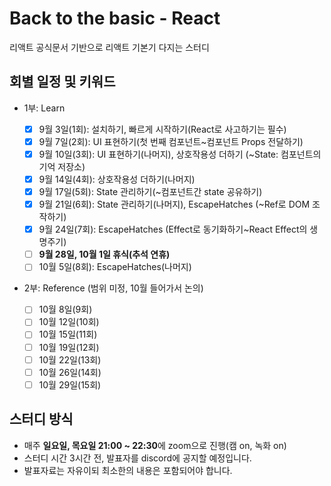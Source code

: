 # Back to the basic - React

리액트 공식문서 기반으로 리액트 기본기 다지는 스터디

## 회별 일정 및 키워드

- 1부: Learn

  - [x] 9월 3일(1회): 설치하기, 빠르게 시작하기(React로 사고하기는 필수)
  - [x] 9월 7일(2회): UI 표현하기(첫 번째 컴포넌트~컴포넌트 Props 전달하기)
  - [x] 9월 10일(3회): UI 표현하기(나머지), 상호작용성 더하기 (~State: 컴포넌트의 기억 저장소)
  - [x] 9월 14일(4회): 상호작용성 더하기(나머지)
  - [x] 9월 17일(5회): State 관리하기(~컴포넌트간 state 공유하기)
  - [x] 9월 21일(6회): State 관리하기(나머지), EscapeHatches (~Ref로 DOM 조작하기)
  - [x] 9월 24일(7회): EscapeHatches (Effect로 동기화하기~React Effect의 생명주기)
  - [ ] **9월 28일, 10월 1일 휴식(추석 연휴)**
  - [ ] 10월 5일(8회): EscapeHatches(나머지)

- 2부: Reference (범위 미정, 10월 들어가서 논의)
  - [ ] 10월 8일(9회)
  - [ ] 10월 12일(10회)
  - [ ] 10월 15일(11회)
  - [ ] 10월 19일(12회)
  - [ ] 10월 22일(13회)
  - [ ] 10월 26일(14회)
  - [ ] 10월 29일(15회)

## 스터디 방식

- 매주 **일요일, 목요일 21:00 ~ 22:30**에 zoom으로 진행(캠 on, 녹화 on)
- 스터디 시간 3시간 전, 발표자를 discord에 공지할 예정입니다.
- 발표자료는 자유이되 최소한의 내용은 포함되어야 합니다.
